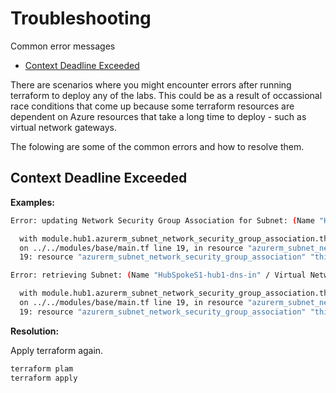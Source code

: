 
# Troubleshooting <!-- omit from toc -->

Common error messages
- [Context Deadline Exceeded](#context-deadline-exceeded)


There are scenarios where you might encounter errors after running terraform to deploy any of the labs. This could be as a result of occassional race conditions that come up because some terraform resources are dependent on Azure resources that take a long time to deploy - such as virtual network gateways.

The folowing are some of the common errors and how to resolve them.

## Context Deadline Exceeded

**Examples:**

```sh
Error: updating Network Security Group Association for Subnet: (Name "HubSpokeS1-hub1-nva" / Virtual Network Name "HubSpokeS1-hub1-vnet" / Resource Group "HubSpokeS1RG"): network.SubnetsClient#CreateOrUpdate: Failure sending request: StatusCode=0 -- Original Error: context deadline exceeded

  with module.hub1.azurerm_subnet_network_security_group_association.this["nva"],
  on ../../modules/base/main.tf line 19, in resource "azurerm_subnet_network_security_group_association" "this":
  19: resource "azurerm_subnet_network_security_group_association" "this" {
```
```sh
Error: retrieving Subnet: (Name "HubSpokeS1-hub1-dns-in" / Virtual Network Name "HubSpokeS1-hub1-vnet" / Resource Group "HubSpokeS1RG"): network.SubnetsClient#Get: Failure sending request: StatusCode=0 -- Original Error: context deadline exceeded

  with module.hub1.azurerm_subnet_network_security_group_association.this["dns"],
  on ../../modules/base/main.tf line 19, in resource "azurerm_subnet_network_security_group_association" "this":
  19: resource "azurerm_subnet_network_security_group_association" "this" {
```

**Resolution:**

Apply terraform again.
```sh
terraform plam
terraform apply
```
